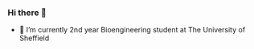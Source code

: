 ### Hi there 👋

- 🔭 I’m currently 2nd year Bioengineering student at The University of Sheffield

<!--
**MattG-bci/MattG-bci** is a ✨ _special_ ✨ repository because its `README.md` (this file) appears on your GitHub profile.



